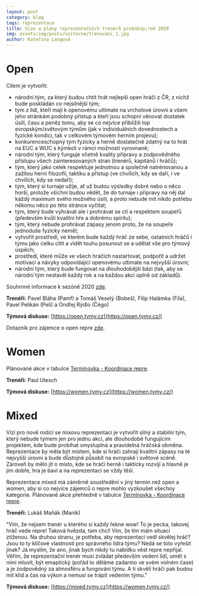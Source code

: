 ```yaml
---
layout: post
category: blog
tags: reprezentace
title: Vize a plány reprezentačních trenérů pro&nbsp;rok 2020
img: assets/img/posts/uzitecne/trenovani_1.jpg
author: Kateřina Langová
---
```


# Open 

Cílem je vytvořit:

- národní tým, za který budou chtít hrát nejlepší open hráči z ČR, z nichž bude poskládán co nejsilnější tým;
- tým z lidí, kteří mají k openovému ultimate na vrcholové úrovni a všem jeho stránkám podobný přístup a kteří jsou schopni věnovat dostatek úsilí, času a peněz tomu, aby se co nejvíce přiblížili top evropským/světovým týmům (jak v individuálních dovednostech a fyzické kondici, tak v celkovém týmovém herním projevu);
- konkurenceschopný tým fyzicky a herně dostatečně zdatný na to hrát na EUC a WUC s kýmkoli v rámci možností vyrovnaně;
- národní tým, který funguje včetně kvality přípravy a zodpovědného přístupu všech zainteresovaných stran (trenérů, kapitánů i hráčů);
- tým, který jako celek respektuje jednotnou a společně natrénovanou a zažitou herní filozofii, taktiku a přístup (ve chvílích, kdy se daří, i ve chvílích, kdy se nedaří);
- tým, který si turnaje užije, ať už budou výsledky dobré nebo o něco horší, protože všichni budou vědět, že do turnaje i přípravy na něj dal každý maximum svého možného úsilí, a proto nebude mít nikdo potřebu někomu něco po této stránce vyčítat;
- tým, který bude vyhrávat ale i prohrávat se ctí a respektem soupeřů (především kvůli kvalitní hře a dobrému spiritu);
- tým, který nebude prohrávat zápasy jenom proto, že na soupeře jednoduše fyzicky neměl;
- vytvořit prostředí, ve kterém bude každý hráč ze sebe, ostatních hráčů i týmu jako celku cítit a vidět touhu posunout se a udělat vše pro týmový úspěch;
- prostředí, které může ve všech hráčích nastartovat, podpořit a udržet motivaci a návyky odpovídající openovému ultimate na nejvyšší úrovni;
- národní tým, který bude fungovat na dlouhodobější bázi (tak, aby se národní tým nestavěl každý rok a na každou akci úplně od základů).

Souhrnné informace k sezóně 2020 [zde](https://drive.google.com/file/d/1IU_jCZjywD9HcF47GTps0NSxvCT9PXHn/view?usp=sharing).

**Trenéři:** Pavel Bláha (Pamf) a Tomáš Veselý (Bobeš), Filip Halámka (Fíla), Pavel Pelikán (Peli) a Ondřej Rýdlo (Čégo)  

**Týmová diskuse:** [https://open.tymy.cz](https://open.tymy.cz/)

Dotazník pro zájemce o open repre [zde](https://forms.gle/Fyv6v2igFc7wWegA7).

# Women

Plánované akce v tabulce [Termínovka - Koordinace repre](https://docs.google.com/spreadsheets/d/1JSNbhNqnJq2M1BZdFmGcLaakjvaskYaIgzjMlZGhA9U/edit#gid=439383987).

**Trenéři:** Paul Utesch

**Týmová diskuse:** [https://women.tymy.cz](https://women.tymy.cz/)

# Mixed

Vizí pro nově rodící se mixovu reprezentaci je vytvořit silný a stabilní tým, který nebude týmem jen pro jednu akci, ale dlouhodobě fungujícím projektem, kde bude probíhat smysluplná a pravidelná hráčská obměna. Reprezentace by měla být místem, kde si hráči zahrají kvalitní zápasy na té nejvyšší úrovni a bude důstojně působit na evropské i světové scéně. Zároveň by mělo jít o místo, kde se hráči herně i takticky rozvíjí a hlavně je jim dobře, hra je baví a na reprezentaci se vždy těší.

Reprezentace mixed má záměrně soustředění v jiný termín než open a women, aby si co nejvíce zájemců o repre mohlo vyzkoušet všechny kategorie. Plánované akce přehledně v tabulce [Termínovka - Koordinace repre](https://docs.google.com/spreadsheets/d/1JSNbhNqnJq2M1BZdFmGcLaakjvaskYaIgzjMlZGhA9U/edit#gid=439383987).

**Trenéři:** Lukáš Maňák (Maník)

"Vím, že nejsem trenér u kterého si každý řekne wow! To je pecka, takovej hráč vede repre! Taková hvězda, tam chci! Vím, že tím mám situaci ztíženou. Na druhou stranu, je potřeba, aby reprezentaci vedl skvělej hráč? Jsou to ty klíčové vlastnosti pro správného lídra týmu? Nedá se toto vyřešit jinak? Já myslím, že ano, jinak bych nikdy tu nabídku vést repre nepřijal. Věřím, že reprezentační trenér musí zvládat především vedení lidí, umět s nimi mluvit, být emaptický (pořád to děláme zadarmo ve svém volném čase) a je zodpovědný za atmosféru a fungování týmu. A ti skvělí hráči pak budou mít klid a čas na výkon a nemusí se trápit vedením týmu."

**Týmová diskuse:** [https://mixed.tymy.cz](https://women.tymy.cz/)
